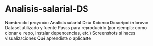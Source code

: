 # Analisis-salarial-DS
Nombre del proyecto: Analisis salarial Data Science
Descripción breve: 
Dataset utilizado y fuente
Pasos para reproducirlo (por ejemplo: cómo clonar el repo, instalar dependencias, etc.)
Screenshots si haces visualizaciones
Qué aprendiste o aplicaste
